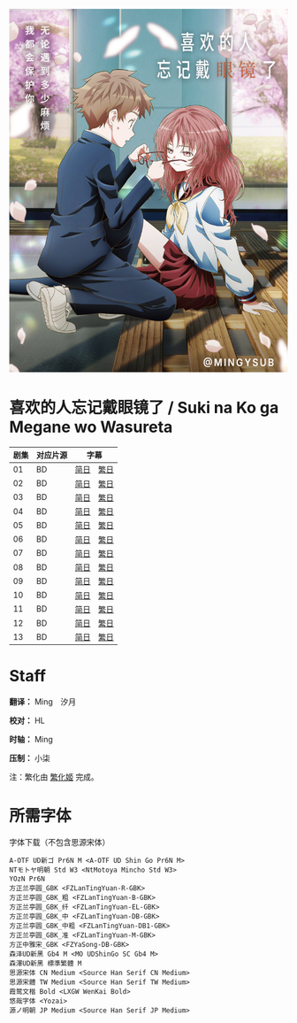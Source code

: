 ![Poster](Poster.jpg)

# 喜欢的人忘记戴眼镜了 / Suki na Ko ga Megane wo Wasureta
| 剧集 | 对应片源 | 字幕 |
| ---- | -------- | ---- |
| 01 | BD | [简日](https://raw.githubusercontent.com/MingYSub/SubsArchive/main/Archive/Suki%20na%20Ko%20ga%20Megane%20wo%20Wasureta/%5BMingY%5D%20Suki%20na%20Ko%20ga%20Megane%20wo%20Wasureta%20%5B01%5D.CHS_JPN.ass)　[繁日](https://raw.githubusercontent.com/MingYSub/SubsArchive/main/Archive/Suki%20na%20Ko%20ga%20Megane%20wo%20Wasureta/%5BMingY%5D%20Suki%20na%20Ko%20ga%20Megane%20wo%20Wasureta%20%5B01%5D.CHT_JPN.ass) |
| 02 | BD | [简日](https://raw.githubusercontent.com/MingYSub/SubsArchive/main/Archive/Suki%20na%20Ko%20ga%20Megane%20wo%20Wasureta/%5BMingY%5D%20Suki%20na%20Ko%20ga%20Megane%20wo%20Wasureta%20%5B02%5D.CHS_JPN.ass)　[繁日](https://raw.githubusercontent.com/MingYSub/SubsArchive/main/Archive/Suki%20na%20Ko%20ga%20Megane%20wo%20Wasureta/%5BMingY%5D%20Suki%20na%20Ko%20ga%20Megane%20wo%20Wasureta%20%5B02%5D.CHT_JPN.ass) |
| 03 | BD | [简日](https://raw.githubusercontent.com/MingYSub/SubsArchive/main/Archive/Suki%20na%20Ko%20ga%20Megane%20wo%20Wasureta/%5BMingY%5D%20Suki%20na%20Ko%20ga%20Megane%20wo%20Wasureta%20%5B03%5D.CHS_JPN.ass)　[繁日](https://raw.githubusercontent.com/MingYSub/SubsArchive/main/Archive/Suki%20na%20Ko%20ga%20Megane%20wo%20Wasureta/%5BMingY%5D%20Suki%20na%20Ko%20ga%20Megane%20wo%20Wasureta%20%5B03%5D.CHT_JPN.ass) |
| 04 | BD | [简日](https://raw.githubusercontent.com/MingYSub/SubsArchive/main/Archive/Suki%20na%20Ko%20ga%20Megane%20wo%20Wasureta/%5BMingY%5D%20Suki%20na%20Ko%20ga%20Megane%20wo%20Wasureta%20%5B04%5D.CHS_JPN.ass)　[繁日](https://raw.githubusercontent.com/MingYSub/SubsArchive/main/Archive/Suki%20na%20Ko%20ga%20Megane%20wo%20Wasureta/%5BMingY%5D%20Suki%20na%20Ko%20ga%20Megane%20wo%20Wasureta%20%5B04%5D.CHT_JPN.ass) |
| 05 | BD | [简日](https://raw.githubusercontent.com/MingYSub/SubsArchive/main/Archive/Suki%20na%20Ko%20ga%20Megane%20wo%20Wasureta/%5BMingY%5D%20Suki%20na%20Ko%20ga%20Megane%20wo%20Wasureta%20%5B05%5D.CHS_JPN.ass)　[繁日](https://raw.githubusercontent.com/MingYSub/SubsArchive/main/Archive/Suki%20na%20Ko%20ga%20Megane%20wo%20Wasureta/%5BMingY%5D%20Suki%20na%20Ko%20ga%20Megane%20wo%20Wasureta%20%5B05%5D.CHT_JPN.ass) |
| 06 | BD | [简日](https://raw.githubusercontent.com/MingYSub/SubsArchive/main/Archive/Suki%20na%20Ko%20ga%20Megane%20wo%20Wasureta/%5BMingY%5D%20Suki%20na%20Ko%20ga%20Megane%20wo%20Wasureta%20%5B06%5D.CHS_JPN.ass)　[繁日](https://raw.githubusercontent.com/MingYSub/SubsArchive/main/Archive/Suki%20na%20Ko%20ga%20Megane%20wo%20Wasureta/%5BMingY%5D%20Suki%20na%20Ko%20ga%20Megane%20wo%20Wasureta%20%5B06%5D.CHT_JPN.ass) |
| 07 | BD | [简日](https://raw.githubusercontent.com/MingYSub/SubsArchive/main/Archive/Suki%20na%20Ko%20ga%20Megane%20wo%20Wasureta/%5BMingY%5D%20Suki%20na%20Ko%20ga%20Megane%20wo%20Wasureta%20%5B07%5D.CHS_JPN.ass)　[繁日](https://raw.githubusercontent.com/MingYSub/SubsArchive/main/Archive/Suki%20na%20Ko%20ga%20Megane%20wo%20Wasureta/%5BMingY%5D%20Suki%20na%20Ko%20ga%20Megane%20wo%20Wasureta%20%5B07%5D.CHT_JPN.ass) |
| 08 | BD | [简日](https://raw.githubusercontent.com/MingYSub/SubsArchive/main/Archive/Suki%20na%20Ko%20ga%20Megane%20wo%20Wasureta/%5BMingY%5D%20Suki%20na%20Ko%20ga%20Megane%20wo%20Wasureta%20%5B08%5D.CHS_JPN.ass)　[繁日](https://raw.githubusercontent.com/MingYSub/SubsArchive/main/Archive/Suki%20na%20Ko%20ga%20Megane%20wo%20Wasureta/%5BMingY%5D%20Suki%20na%20Ko%20ga%20Megane%20wo%20Wasureta%20%5B08%5D.CHT_JPN.ass) |
| 09 | BD | [简日](https://raw.githubusercontent.com/MingYSub/SubsArchive/main/Archive/Suki%20na%20Ko%20ga%20Megane%20wo%20Wasureta/%5BMingY%5D%20Suki%20na%20Ko%20ga%20Megane%20wo%20Wasureta%20%5B09%5D.CHS_JPN.ass)　[繁日](https://raw.githubusercontent.com/MingYSub/SubsArchive/main/Archive/Suki%20na%20Ko%20ga%20Megane%20wo%20Wasureta/%5BMingY%5D%20Suki%20na%20Ko%20ga%20Megane%20wo%20Wasureta%20%5B09%5D.CHT_JPN.ass) |
| 10 | BD | [简日](https://raw.githubusercontent.com/MingYSub/SubsArchive/main/Archive/Suki%20na%20Ko%20ga%20Megane%20wo%20Wasureta/%5BMingY%5D%20Suki%20na%20Ko%20ga%20Megane%20wo%20Wasureta%20%5B10%5D.CHS_JPN.ass)　[繁日](https://raw.githubusercontent.com/MingYSub/SubsArchive/main/Archive/Suki%20na%20Ko%20ga%20Megane%20wo%20Wasureta/%5BMingY%5D%20Suki%20na%20Ko%20ga%20Megane%20wo%20Wasureta%20%5B10%5D.CHT_JPN.ass) |
| 11 | BD | [简日](https://raw.githubusercontent.com/MingYSub/SubsArchive/main/Archive/Suki%20na%20Ko%20ga%20Megane%20wo%20Wasureta/%5BMingY%5D%20Suki%20na%20Ko%20ga%20Megane%20wo%20Wasureta%20%5B11%5D.CHS_JPN.ass)　[繁日](https://raw.githubusercontent.com/MingYSub/SubsArchive/main/Archive/Suki%20na%20Ko%20ga%20Megane%20wo%20Wasureta/%5BMingY%5D%20Suki%20na%20Ko%20ga%20Megane%20wo%20Wasureta%20%5B11%5D.CHT_JPN.ass) |
| 12 | BD | [简日](https://raw.githubusercontent.com/MingYSub/SubsArchive/main/Archive/Suki%20na%20Ko%20ga%20Megane%20wo%20Wasureta/%5BMingY%5D%20Suki%20na%20Ko%20ga%20Megane%20wo%20Wasureta%20%5B12%5D.CHS_JPN.ass)　[繁日](https://raw.githubusercontent.com/MingYSub/SubsArchive/main/Archive/Suki%20na%20Ko%20ga%20Megane%20wo%20Wasureta/%5BMingY%5D%20Suki%20na%20Ko%20ga%20Megane%20wo%20Wasureta%20%5B12%5D.CHT_JPN.ass) |
| 13 | BD | [简日](https://raw.githubusercontent.com/MingYSub/SubsArchive/main/Archive/Suki%20na%20Ko%20ga%20Megane%20wo%20Wasureta/%5BMingY%5D%20Suki%20na%20Ko%20ga%20Megane%20wo%20Wasureta%20%5B13%5D.CHS_JPN.ass)　[繁日](https://raw.githubusercontent.com/MingYSub/SubsArchive/main/Archive/Suki%20na%20Ko%20ga%20Megane%20wo%20Wasureta/%5BMingY%5D%20Suki%20na%20Ko%20ga%20Megane%20wo%20Wasureta%20%5B13%5D.CHT_JPN.ass) |

# Staff
**翻译：** Ming　汐月

**校对：** HL

**时轴：** Ming

**压制：** 小柒

注：繁化由 [繁化姬](https://zhconvert.org) 完成。

# 所需字体
字体下载（不包含思源宋体）

```
A-OTF UD新ゴ Pr6N M <A-OTF UD Shin Go Pr6N M>
NTモトヤ明朝 Std W3 <NtMotoya Mincho Std W3>
YOzN Pr6N
方正兰亭圆_GBK <FZLanTingYuan-R-GBK>
方正兰亭圆_GBK_粗 <FZLanTingYuan-B-GBK>
方正兰亭圆_GBK_纤 <FZLanTingYuan-EL-GBK>
方正兰亭圆_GBK_中 <FZLanTingYuan-DB-GBK>
方正兰亭圆_GBK_中粗 <FZLanTingYuan-DB1-GBK>
方正兰亭圆_GBK_准 <FZLanTingYuan-M-GBK>
方正中雅宋_GBK <FZYaSong-DB-GBK>
森泽UD新黑 Gb4 M <MO UDShinGo SC Gb4 M>
森澤UD新黑 標準繁體 M
思源宋体 CN Medium <Source Han Serif CN Medium>
思源宋體 TW Medium <Source Han Serif TW Medium>
霞鹜文楷 Bold <LXGW WenKai Bold>
悠哉字体 <Yozai>
源ノ明朝 JP Medium <Source Han Serif JP Medium>
```